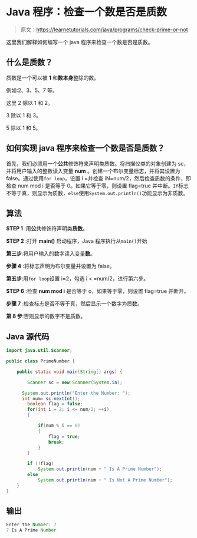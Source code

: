 # Java 程序：检查一个数是否是质数

> 原文：<https://learnetutorials.com/java/programs/check-prime-or-not>

这里我们解释如何编写一个 java 程序来检查一个数是否是质数。

## 什么是质数？

质数是一个可以被 **1** 和**数本身**整除的数。

例如:2、3、5、7 等。

这里 2 除以 1 和 2。

3 除以 1 和 3。

5 除以 1 和 5。

## 如何实现 java 程序来检查一个数是否是质数？

首先，我们必须用一个**公共**修饰符来声明类质数。将扫描仪类的对象创建为 sc，并将用户输入的整数读入变量 **num** 。创建一个布尔变量标志，并将其设置为 false。通过使用`for loop`，设置 i =并检查 iN=num/2，然后检查质数的条件，即检查 num mod i 是否等于 0。如果它等于零，则设置 flag=true 并中断。`If`标志不等于真，则显示为质数，`else`使用`System.out.println()`功能显示为非质数。

## 算法

**STEP 1** :用**公共**修饰符声明类**质数**。

**STEP 2** :打开 **main()** 启动程序，Java 程序执行从`main()`开始

**第三步**:将用户输入的数字读入变量**数**。

**步骤 4** :将标志声明为布尔变量并设置为 false。

**第五步**:用`for loop`设置 i=2，勾选 i < =num/2，进行第六步。

**STEP 6** :检查 **num mod i** 是否等于 o，如果等于零，则设置 flag=true 并断开。

**步骤 7** :检查标志是否不等于真，然后显示一个数字为质数。

**第 8 步**:否则显示的数字不是质数。

## Java 源代码

```java
import java.util.Scanner;

public class PrimeNumber {

    public static void main(String[] args) {

        Scanner sc = new Scanner(System.in);

      System.out.println("Enter the Number: ");
      int num= sc.nextInt();
        boolean flag = false;
        for(int i = 2; i <= num/2; ++i)
        {

            if(num % i == 0)
            {
                flag = true;
                break;
            }
        }

        if (!flag)
            System.out.println(num + " Is A Prime Number");
        else
            System.out.println(num + " Is Not A Prime Number");
    }
}

```

## 输出

```java
Enter the Number: 7
7 Is A Prime Number
```